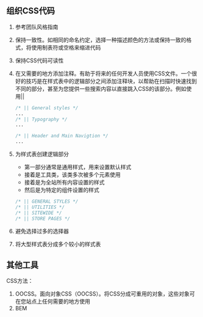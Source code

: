

## 组织CSS代码
1. 参考团队风格指南
2. 保持一致性。如相同的命名约定，选择一种描述颜色的方法或保持一致的格式，将使用制表符或空格来缩进代码
3. 保持CSS代码可读性
4. 在又需要的地方添加注释。有助于将来的任何开发人员使用CSS文件。一个很好的技巧是在样式表中的逻辑部分之间添加注释块，以帮助在扫描时快速找到不同的部分，甚至为您提供一些搜索内容以直接跳入CSS的该部分。例如使用||
    ```css
    /* || General styles */
    ...
    /* || Typography */
    ...

    /* || Header and Main Navigtion */
    ...
    ```

5. 为样式表创建逻辑部分
    * 第一部分通常是通用样式，用来设置默认样式
    * 接着是工具类，该类多次被多个元素使用
    * 接着是为全站所有内容设置的样式
    * 然后是为特定的组件设置的样式

    ```css
    /* || GENERAL STYLES */
    /* || UTILITIES */
    /* || SITEWIDE */
    /* || STORE PAGES */
    ```

6. 避免选择过多的选择器

7. 将大型样式表分成多个较小的样式表


## 其他工具
CSS方法：
1. OOCSS。面向对象CSS（OOCSS）。将CSS分成可重用的对象，这些对象可在您站点上任何需要的地方使用
2. BEM